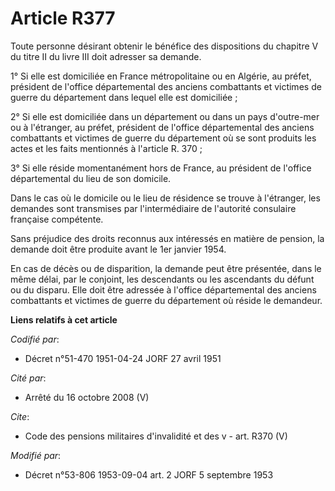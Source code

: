 # Article R377

Toute personne désirant obtenir le bénéfice des dispositions du chapitre V du titre II du livre III doit adresser sa demande.

1° Si elle est domiciliée en France métropolitaine ou en Algérie, au préfet, président de l'office départemental des anciens
combattants et victimes de guerre du département dans lequel elle est domiciliée ;

2° Si elle est domiciliée dans un département ou dans un pays d'outre-mer ou à l'étranger, au préfet, président de l'office
départemental des anciens combattants et victimes de guerre du département où se sont produits les actes et les faits
mentionnés à l'article R. 370 ;

3° Si elle réside momentanément hors de France, au président de l'office départemental du lieu de son domicile.

Dans le cas où le domicile ou le lieu de résidence se trouve à l'étranger, les demandes sont transmises par l'intermédiaire
de l'autorité consulaire française compétente.

Sans préjudice des droits reconnus aux intéressés en matière de pension, la demande doit être produite avant le 1er janvier
1954.

En cas de décès ou de disparition, la demande peut être présentée, dans le même délai, par le conjoint, les descendants ou
les ascendants du défunt ou du disparu. Elle doit être adressée à l'office départemental des anciens combattants et victimes
de guerre du département où réside le demandeur.

**Liens relatifs à cet article**

_Codifié par_:

  - Décret n°51-470 1951-04-24 JORF 27 avril 1951

_Cité par_:

  - Arrêté du 16 octobre 2008 (V)

_Cite_:

  - Code des pensions militaires d'invalidité et des v - art. R370 (V)

_Modifié par_:

  - Décret n°53-806 1953-09-04 art. 2 JORF 5 septembre 1953
